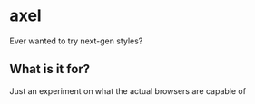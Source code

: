 # axel
Ever wanted to try next-gen styles?

## What is it for?
Just an experiment on what the actual browsers are capable of
